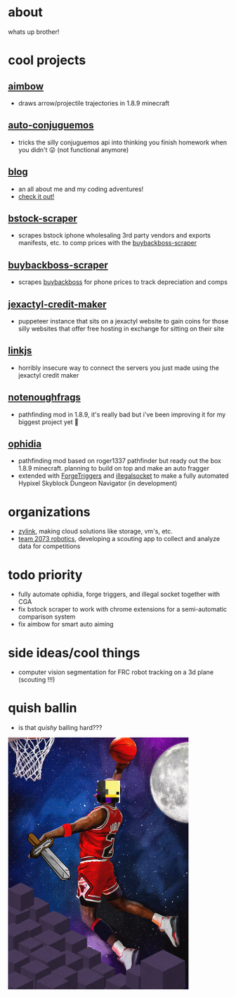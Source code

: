 # about
whats up brother!

# cool projects
## [aimbow](https://github.com/listingclown3/AimBow)
- draws arrow/projectile trajectories in 1.8.9 minecraft
## [auto-conjuguemos](https://github.com/listingclown3/auto-conjuguemos)
- tricks the silly conjuguemos api into thinking you finish homework when you didn't 😜 (not functional anymore)
## [blog](https://github.com/listingclown3/blog)
- an all about me and my coding adventures!
- [check it out!](http://chrisccluk.live)
## [bstock-scraper](https://github.com/listingclown3/bstock-scraper)
- scrapes bstock iphone wholesaling 3rd party vendors and exports manifests, etc. to comp prices with the [buybackboss-scraper](https://github.com/listingclown3/buybackboss-scraper)
## [buybackboss-scraper](https://github.com/listingclown3/buybackboss-scraper)
- scrapes [buybackboss](buybackboss.com) for phone prices to track depreciation and comps
## [jexactyl-credit-maker](https://github.com/listingclown3/jexactyl-credit-maker)
- puppeteer instance that sits on a jexactyl website to gain coins for those silly websites that offer free hosting in exchange for sitting on their site
## [linkjs](https://github.com/listingclown3/linkjs)
- horribly insecure way to connect the servers you just made using the jexactyl credit maker
## [notenoughfrags](https://github.com/listingclown3/NotEnoughFrags)
- pathfinding mod in 1.8.9, it's really bad but i've been improving it for my biggest project yet 🙊
## [ophidia](https://github.com/listingclown3/ophidia)
- pathfinding mod based on roger1337 pathfinder but ready out the box 1.8.9 minecraft. planning to build on top and make an auto fragger
- extended with [ForgeTriggers](https://github.com/listingclown3/ForgeTriggers) and [illegalsocket](https://github.com/listingclown3/illegalsocket) to make a fully automated Hypixel Skyblock Dungeon Navigator (in development)

# organizations
- [zylink](https://zylinktech.net/), making cloud solutions like storage, vm's, etc.
- [team 2073 robotics](https://github.com/team-2073-eagleforce), developing a scouting app to collect and analyze data for competitions

# todo priority
- fully automate ophidia, forge triggers, and illegal socket together with CGA
- fix bstock scraper to work with chrome extensions for a semi-automatic comparison system
- fix aimbow for smart auto aiming 

# side ideas/cool things
- computer vision segmentation for FRC robot tracking on a 3d plane (scouting !!!)

# quish ballin
- is that _quishy_ balling hard???
  
![Screenshot](quishballin.png)
